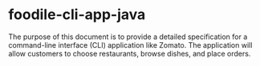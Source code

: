 # foodile-cli-app-java
The purpose of this document is to provide a detailed specification for a command-line interface (CLI) application like Zomato. The application will allow customers to choose restaurants, browse dishes, and place orders. 
